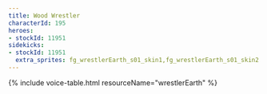 ```yaml
---
title: Wood Wrestler
characterId: 195
heroes:
- stockId: 11951
sidekicks:
- stockId: 11951
  extra_sprites: fg_wrestlerEarth_s01_skin1,fg_wrestlerEarth_s01_skin2
---
```


{% include voice-table.html resourceName="wrestlerEarth"
%}
